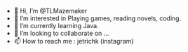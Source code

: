 - 👋 Hi, I’m @TLMazemaker
- 👀 I’m interested in Playing games, reading novels, coding.
- 🌱 I’m currently learning Java.
- 💞️ I’m looking to collaborate on ...
- 📫 How to reach me : jetrichk (instagram)

<!---
TLMazemaker/TLMazemaker is a ✨ special ✨ repository because its `README.md` (this file) appears on your GitHub profile.
You can click the Preview link to take a look at your changes.
--->
